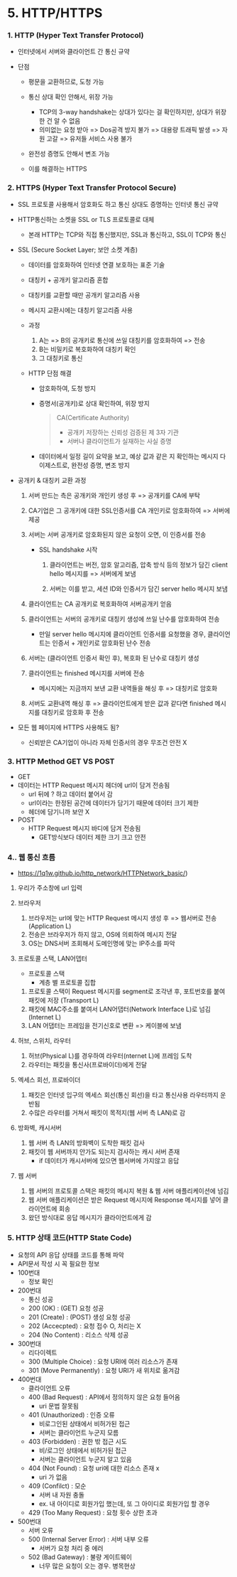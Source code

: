# 5. HTTP/HTTPS



### 1. HTTP (Hyper Text Transfer Protocol)

* 인터넷에서 서버와 클라이언트 간 통신 규약

* 단점

  * 평문을 교환하므로, 도청 가능
  * 통신 상대 확인 안해서, 위장 가능
    * TCP의 3-way handshake는 상대가 있다는 걸 확인하지만, 상대가 위장한 건 알 수 없음
    * 의미없는 요청 받아 => Dos공격 방지 불가 => 대용량 트래픽 발생 => 자원 고갈 => 유저들 서비스 사용 불가
    
  * 완전성 증명도 안해서 변조 가능
  * 이를 해결하는 HTTPS 
  
  

### 2. HTTPS (Hyper Text Transfer Protocol Secure)

* SSL 프로토콜 사용해서 암호화도 하고 통신 상대도 증명하는 인터넷 통신 규약

* HTTP통신하는 소켓을 SSL or TLS 프로토콜로 대체

  * 본래 HTTP는 TCP와 직접 통신했지만, SSL과 통신하고, SSL이 TCP와 통신

* SSL (Secure Socket Layer; 보안 소켓 계층)

  * 데이터를 암호화하여 인터넷 연결 보호하는 표준 기술

  *  대칭키 + 공개키 알고리즘 혼합
    * 대칭키를 교환할 때만 공개키 알고리즘 사용
    * 메시지 교환시에는 대칭키 알고리즘 사용

  * 과정

    1. A는 => B의 공개키로 통신에 쓰일 대칭키를 암호화하여 => 전송
    2. B는 비밀키로 복호화하여 대칭키 확인
    3. 그 대칭키로 통신
    
  * HTTP 단점 해결

    * 암호화하여, 도청 방지

    * 증명서(공개키)로 상대 확인하여, 위장 방지

      >CA(Certificate Authority)
      >
      >- 공개키 저장하는 신뢰성 검증된 제 3자 기관
      >- 서버나 클라이언트가 실재하는 사실 증명
      
    * 데이터에서 일정 길이 요약을 보고, 예상 값과 같은 지 확인하는 메시지 다이제스트로, 완전성 증명, 변조 방지
    
  
* 공개키 & 대칭키 교환 과정

  1. 서버 만드는 측은 공개키와 개인키 생성 후 => 공개키를 CA에 부탁
  2. CA기업은 그 공개키에 대한 SSL인증서를 CA 개인키로 암호화하여 => 서버에 제공
  4. 서버는 서버 공개키로 암호화된지 않은 요청이 오면, 이 인증서를 전송

     * SSL handshake 시작

       1. 클라이언트는 버전, 암호 알고리즘, 압축 방식 등의 정보가 담긴 client hello 메시지를 => 서버에게 보냄

       2. 서버는 이를 받고, 세션 ID와 인증서가 담긴 server hello 메시지 보냄
  4. 클라이언트는 CA 공개키로 복호화하여 서버공개키 얻음
  6. 클라이언트는 서버의 공개키로 대칭키 생성에 쓰일 난수를 암호화하여 전송

     * 만일 server hello 메시지에 클라이언트 인증서를 요청했을 경우, 클라이언트는 인증서 + 개인키로 암호화된 난수 전송
  6. 서버는 (클라이언트 인증서 확인 후), 복호화 된 난수로 대칭키 생성
  8. 클라이언트는 finished 메시지를 서버에 전송

     * 메시지에는 지금까지 보낸 교환 내역들을 해싱 후 => 대칭키로 암호화
  9. 서버도 교환내역 해싱 후 => 클라이언트에게 받은 값과 같다면 finished 메시지를 대칭키로 암호화 후 전송
  
* 모든 웹 페이지에 HTTPS 사용해도 됨?

  * 신뢰받은 CA기업이 아니라 자체 인증서의 경우 무조건 안전 X



### 3. HTTP Method GET VS POST

*  GET
  * 데이터는 HTTP Request 메시지 헤더에 url이 담겨 전송됨
    * url 뒤에  ? 하고 데이터 붙어서 감
    * url이라는 한정된 공간에 데이터가 담기기 때문에 데이터 크기 제한
    * 헤더에 담기니까 보안 X
* POST
  * HTTP Request 메시지 바디에 담겨 전송됨
    * GET방식보다 데이터 제한 크기 크고 안전



### 4.. 웹 통신 흐름

* https://1q1w.github.io/http_network/HTTPNetwork_basic/)

1. 우리가 주소창에 url 입력

2. 브라우저

   1. 브라우저는 url에 맞는 HTTP Request 메시지 생성 후 => 웹서버로 전송 (Application L)
   2. 전송은 브라우저가 하지 않고, OS에 의뢰하여 메시지 전달
   3. OS는 DNS서버 조회해서 도메인명에 맞는 IP주소를 파악

3. 프로토콜 스택, LAN어뎁터

   * 프로토콜 스택
     * 계층 별 프로토콜 집합

   1. 프로토콜 스택이 Request 메시지를 segment로 조각낸 후, 포트번호를 붙여 패킷에 저장  (Transport L)
   2. 패킷에 MAC주소를 붙여서 LAN어댑터(Network Interface L)로 넘김 (Internet L)
   4. LAN 어댑터는 프레임을 전기신호로 변환 => 케이블에 보냄

4. 허브, 스위치, 라우터

   1. 허브(Physical L)를 경우하여 라우터(nternet L)에 프레임 도착
   2. 라우터는 패킷을 통신사(프로바이더)에게 전달

5. 엑세스 회선, 프로바이더

   1. 패킷은 인터넷 입구의 엑세스 회선(통신 회선)을 타고 통신사용 라우터까지 운반됨
   2. 수많은 라우터를 거쳐서 패킷이 목적지(웹 서버 측 LAN)로 감

6. 방화벽, 캐시서버

   1. 웹 서버 측 LAN의 방화벽이 도착한 패킷 검사
   2. 패킷이 웹 서버까지 안가도 되는지 검사하는 캐시 서버 존재
      * if 데이터가 캐시서버에 있으면 웹서버에 가지않고 응답

7. 웹 서버

   1. 웹 서버의 프로토콜 스택은 패킷의 메시지 복원 & 웹 서버 애플리케이션에 넘김
   2. 웹 서버 애플리케이션은 받은 Request 메시지에 Response 메시지를 넣어 클라이언트에 회송
   3. 왔던 방식대로 응답 메시지가 클라이언트에게 감



### 5. HTTP 상태 코드(HTTP State Code)

* 요청의 API 응답 상태를 코드를 통해 파악
* API문서 작성 시 꼭 필요한 정보
* 100번대
  * 정보 확인
* 200번대
  * 통신 성공
  * 200 (OK) : (GET) 요청 성공
  * 201 (Create) : (POST) 생성 요청 성공
  * 202 (Accecpted) : 요청 접수 O, 처리는 X
  * 204 (No Content) : 리소스 삭제 성공
* 300번대
  * 리다이렉트
  * 300 (Multiple Choice) : 요청 URI에 여러 리소스가 존재
  * 301 (Move Permanently) : 요청 URI가 새 위치로 옮겨감
* 400번대
  * 클라이언트 오류
  * 400 (Bad Request) : API에서 정의하지 않은 요청 들어옴
    * uri 문법 잘못됨
  * 401 (Unauthorized) : 인증 오류 
    * 비로그인된 상태에서 비허가된 접근
    * 서버는 클라이언트 누군지 모름
  * 403 (Forbidden) : 권한 밖 접근 시도 
    * 비/로그인 상태에서 비허가된 접근 
    * 서버는 클라이언트 누군지 알고 있음
  * 404 (Not Found) : 요청 uri에 대한 리소스 존재 x 
    *  uri 가 없음
  * 409 (Confilct) : 모순
    * 서버 내 자원 충돌
    * ex. 내 아이디로 회원가입 했는데, 또 그 아이디로 회원가입 할 경우
  * 429 (Too Many Request) : 요청 횟수 상한 초과
* 500번대
  * 서버 오류
  * 500 (Internal Server Error) : 서버 내부 오류
    * 서버가 요청 처리 중 에러
  * 502 (Bad Gateway) : 불량 게이트웨이
    * 너무 많은 요청이 오는 경우. 병목현상